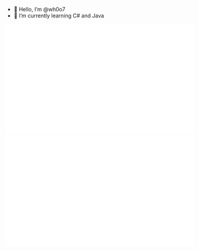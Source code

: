 - 👋 Hello, I’m @wh0o7
- 🌱 I’m currently learning C# and Java


[![](https://raw.githubusercontent.com/wh0o7/github-stats/master/generated/languages.svg#gh-dark-mode-only)](https://github.com/wh0o7)
[![](https://raw.githubusercontent.com/wh0o7/github-stats/master/generated/overview.svg#gh-dark-mode-only)](https://github.com/wh0o7)
